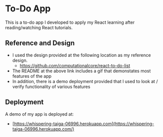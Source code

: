 # To-Do App

This is a to-do app I developed to apply my React learning after reading/watching React tutorials.


## Reference and Design

- I used the design provided at the following location as my reference design.
	- https://github.com/computationalcore/react-to-do-list
- The README at the above link includes a gif that demonstates most features of the app
- In addition, there is a demo deployment provided that I used to look at / verify functionality of various features


## Deployment

A demo of my app is deployed at:

- [https://whispering-taiga-06996.herokuapp.com](https://whispering-taiga-06996.herokuapp.com/)

